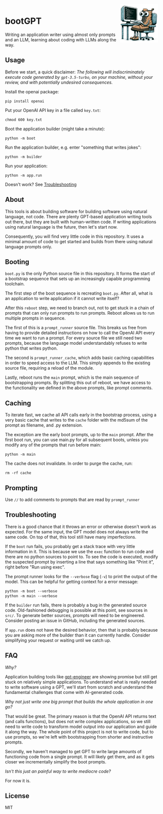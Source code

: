 <img src="logo.jpg" width="25%" height="25%" align="right" alt="bootGPT logo">

# bootGPT

Writing an application writer using almost only prompts and an LLM, learning
about coding with LLMs along the way.

## Usage

Before we start, a quick disclaimer: *The following will indiscriminately
execute code generated by `gpt-3.5-turbo`, on your machine, without your review,
and with potentially undesired consequences.*

Install the openai package:

    pip install openai

Put your OpenAI API key in a file called `key.txt`:

    chmod 600 key.txt

Boot the application builder (might take a minute):

    python -m boot

Run the application builder, e.g. enter "something that writes jokes":

    python -m builder

Run your application:

    python -m app.run

Doesn't work? See [Troubleshooting](#troubleshooting)

## About

This tools is about building software for building software using natural
language, not code. There are plenty GPT-based application writing tools out
there, but they are built with human-written code. If writing applications using
natural language is the future, then let's start now.

Consequently, you will find very little code in this repository. It uses a
minimal amount of code to get started and builds from there using natural
language prompts only.

## Booting

`boot.py` is the only Python source file in this repository. It forms the start
of a bootstrap sequence that sets up an increasingly capable programming
toolchain.

The first step of the boot sequence is recreating `boot.py`. After all, what is
an application to write application if it cannot write itself?

After this `reboot` step, we need to branch out, not to get stuck in a chain of
prompts that can only run prompts to run prompts. Reboot allows us to run
multiple prompts in sequence.

The first of this is a `prompt_runner` source file. This breaks us free from
having to provide detailed instructions on how to call the OpenAI API every time
we want to run a prompt. For every source file we still need two prompts,
because the language model understandably refuses to write python that writes
python.

The second is `prompt_runner_cache`, which adds basic caching capabilities in
order to speed access to the LLM. This simply appends to the existing source
file, requiring a reload of the module.

Lastly, reboot runs the `main` prompt, which is the main sequence of
bootstrapping prompts. By splitting this out of reboot, we have access to the
functionality we defined in the above prompts, like prompt comments.

## Caching

To iterate fast, we cache all API calls early in the bootstrap process, using a
very basic cache that writes to the `cache` folder with the md5sum of the prompt
as filename, and .py extension.

The exception are the early boot prompts, up to the `main` prompt. After the
first boot run, you can use main.py for all subsequent boots, unless you modify
any of the prompts that run before main:

    python -m main

The cache does not invalidate. In order to purge the cache, run:

    rm -rf cache

## Prompting

Use `//` to add comments to prompts that are read by `prompt_runner`

## Troubleshooting

There is a good chance that it throws an error or otherwise doesn't work as
expected. For the same input, the GPT model does not always write the same code.
On top of that, this tool still have many imperfections.

If the `boot` run fails, you probably get a stack trace with very little
information in it. This is because we use the `exec` function to run code and
there are no python sources to point to. To see the code is executed, modify the
suspected prompt by inserting a line that says something like "Print it", right
before "Run using exec".

The prompt runner looks for the `--verbose` flag (`-v`) to print the output of
the model. This can be helpful for getting context for a error message:

    python -m boot --verbose
    python -m main --verbose

If the `builder` run fails, there is probably a bug in the generated source
code. Old-fashioned debugging is possible at this point, see sources in `src/`.
To generate better sources, prompts will need to be engineered. Consider posting
an issue in GitHub, including the generated sources.

If `app.run` does not have the desired behavior, then that is probably because
you are asking more of the builder than it can currently handle. Consider
simplifying your request or waiting until we catch up.

## FAQ

*Why?*

Application building tools like
[gpt-engineer](https://github.com/AntonOsika/gpt-engineer) are showing promise
but still get stuck on relatively simple applications. To understand what is
really needed to write software using a GPT, we'll start from scratch and
understand the fundamental challenges that come with AI-generated code.

*Why not just write one big prompt that builds the whole application in one go?*

That would be great. The primary reason is that the OpenAI API returns text (and
calls functions), but does not write complex applications, so we still need to
write code to transform model output into our application and guide it along the
way. The whole point of this project is not to write code, but to use prompts,
so we're left with bootstrapping from shorter and instructive prompts.

Secondly, we haven't managed to get GPT to write large amounts of functioning
code from a single prompt. It will likely get there, and as it gets closer we
incrementally simplify the boot prompts.

*Isn't this just an painful way to write mediocre code?*

For now it is.

## License

MIT
